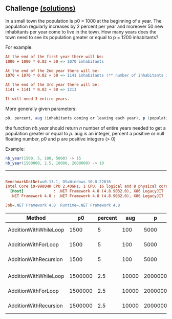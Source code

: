 ## Challenge [(solutions)](https://github.com/kvarcas91/Codewars-Solutions-and-Benchmarks/blob/master/Bench/Kata7/GrowthOfPopulation.cs)

In a small town the population is p0 = 1000 at the beginning of a year. The population regularly increases by 2 percent per year and moreover 50 new inhabitants per year come to live in the town. 
How many years does the town need to see its population greater or equal to p = 1200 inhabitants?

For example:

``` ini
At the end of the first year there will be: 
1000 + 1000 * 0.02 + 50 => 1070 inhabitants

At the end of the 2nd year there will be: 
1070 + 1070 * 0.02 + 50 => 1141 inhabitants (** number of inhabitants is an integer **)

At the end of the 3rd year there will be:
1141 + 1141 * 0.02 + 50 => 1213

It will need 3 entire years.
```

More generally given parameters:

``` c#
p0, percent, aug (inhabitants coming or leaving each year), p (population to surpass)
```

the function *nb_year* should return *n* number of entire years needed to get a population greater or equal to *p*.
aug is an integer, percent a positive or null floating number, p0 and p are positive integers (> 0)

Example:

``` c#
nb_year(1500, 5, 100, 5000) -> 15
nb_year(1500000, 2.5, 10000, 2000000) -> 10
```

---

``` ini

BenchmarkDotNet=v0.13.1, OS=Windows 10.0.22616
Intel Core i9-9980HK CPU 2.40GHz, 1 CPU, 16 logical and 8 physical cores
  [Host]             : .NET Framework 4.8 (4.8.9032.0), X86 LegacyJIT
  .NET Framework 4.8 : .NET Framework 4.8 (4.8.9032.0), X86 LegacyJIT

Job=.NET Framework 4.8  Runtime=.NET Framework 4.8  

```
|                Method |      p0 | percent |   aug |       p |      Mean |    Error |   StdDev | Ratio | RatioSD | Allocated |
|---------------------- |-------- |-------- |------ |-------- |----------:|---------:|---------:|------:|--------:|----------:|
| AdditionWithWhileLoop |    1500 |       5 |   100 |    5000 |  58.85 ns | 0.555 ns | 0.519 ns |  0.59 |    0.01 |         - |
|   AdditionWithForLoop |    1500 |       5 |   100 |    5000 | 100.15 ns | 1.174 ns | 1.098 ns |  1.00 |    0.00 |         - |
| AdditionWithRecursion |    1500 |       5 |   100 |    5000 | 138.90 ns | 0.933 ns | 0.827 ns |  1.39 |    0.02 |         - |
|                       |         |         |       |         |           |          |          |       |         |           |
| AdditionWithWhileLoop | 1500000 |     2.5 | 10000 | 2000000 |  32.96 ns | 0.258 ns | 0.242 ns |  0.63 |    0.01 |         - |
|   AdditionWithForLoop | 1500000 |     2.5 | 10000 | 2000000 |  52.35 ns | 0.414 ns | 0.387 ns |  1.00 |    0.00 |         - |
| AdditionWithRecursion | 1500000 |     2.5 | 10000 | 2000000 |  73.61 ns | 0.483 ns | 0.403 ns |  1.40 |    0.01 |         - |
